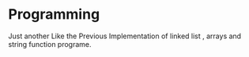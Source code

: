 # Programming
Just another Like the Previous
Implementation of linked list , arrays and string function programe.
